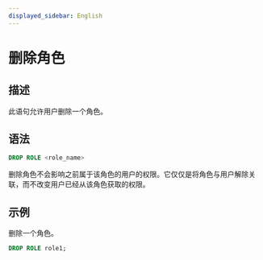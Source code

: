 ```yaml
---
displayed_sidebar: English
---
```


# 删除角色

## 描述

此语句允许用户删除一个角色。

## 语法

```sql
DROP ROLE <role_name>
```

删除角色不会影响之前属于该角色的用户的权限。它仅仅是将角色与用户解除关联，而不改变用户已经从该角色获取的权限。

## 示例

删除一个角色。

```sql
DROP ROLE role1;
```